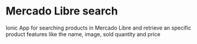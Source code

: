 # Mercado Libre search
Ionic App for searching products in Mercado Libre and retrieve an specific product features like the name, image, sold quantity and price
